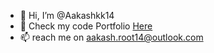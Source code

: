 - 👋 Hi, I’m @Aakashkk14
- 👀 Check my code Portfolio [Here](https://github.com/Aakashk14) 
- 📫 reach me on aakash.root14@outlook.com

<!---
Aakashkk14/Aakashkk14 is a ✨ special ✨ repository because its `README.md` (this file) appears on your GitHub profile.
You can click the Preview link to take a look at your changes.
--->
